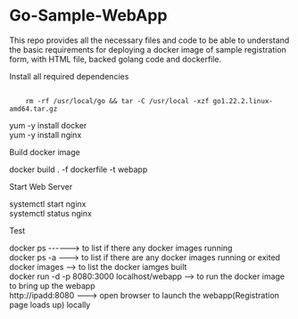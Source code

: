 # Go-Sample-WebApp


This repo provides all the necessary files and code to be able to understand the basic requirements for deploying a docker image of sample registration form, with HTML file, backed golang code and dockerfile.

Install all required dependencies

##
        rm -rf /usr/local/go && tar -C /usr/local -xzf go1.22.2.linux-amd64.tar.gz  
    
yum -y install docker  
yum -y install nginx  


Build docker image  


docker build . -f dockerfile -t webapp  


Start Web Server  


systemctl start nginx  
systemctl status nginx  


Test

docker ps ------> to list if there any docker images running  
docker ps -a ---> to list if there are any docker images running or exited  
docker images --> to list the docker iamges built  
docker run -d -p 8080:3000 localhost/webapp --> to run the docker image to bring up the webapp  
http://ipadd:8080 ---> open browser to launch the webapp(Registration page loads up) locally  

